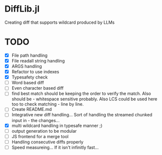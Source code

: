 # DiffLib.jl
Creating diff that supports wildcard produced by LLMs


# TODO
- [x] File path handling
- [x] File readall string handling
- [x] ARGS handling
- [x] Refactor to use indexes
- [x] Typesafety check
- [ ] Word based diff
- [ ] Even character based diff
- [ ] find best match should be keeping the order to verify the match. Also should be - whitespace sensitive probably. Also LCS could be used here too to check matching - line by line.
- [ ] Create README.md
- [ ] Integrative new diff handling... Sort of handling the streamed chunked input in - the changes...
- [x] multi wildcard handling in typesafe manner ;)
- [ ] output generation to be modular
- [ ] JS frontend for a merge tool
- [ ] Handling consecutive diffs properly
- [ ] Speed measureing... If it isn't infinitly fast...